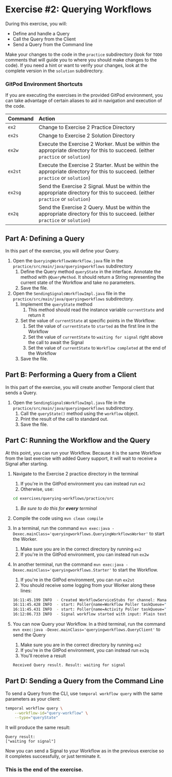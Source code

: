 # Exercise #2: Querying Workflows

During this exercise, you will:

- Define and handle a Query
- Call the Query from the Client
- Send a Query from the Command line

Make your changes to the code in the `practice` subdirectory (look for
`TODO` comments that will guide you to where you should make changes to
the code). If you need a hint or want to verify your changes, look at
the complete version in the `solution` subdirectory.

### GitPod Environment Shortcuts

If you are executing the exercises in the provided GitPod environment, you
can take advantage of certain aliases to aid in navigation and execution of
the code.

| Command | Action                                                                                                                          |
| :------ | :------------------------------------------------------------------------------------------------------------------------------ |
| `ex2`   | Change to Exercise 2 Practice Directory                                                                                         |
| `ex2s`  | Change to Exercise 2 Solution Directory                                                                                         |
| `ex2w`  | Execute the Exercise 2 Worker. Must be within the appropriate directory for this to succeed. (either `practice` or `solution`)  |
| `ex2st` | Execute the Exercise 2 Starter. Must be within the appropriate directory for this to succeed. (either `practice` or `solution`) |
| `ex2sg` | Send the Exercise 2 Signal. Must be within the appropriate directory for this to succeed. (either `practice` or `solution`)     |
| `ex2q`  | Send the Exercise 2 Query. Must be within the appropriate directory for this to succeed. (either `practice` or `solution`)      |

## Part A: Defining a Query

In this part of the exercise, you will define your Query.

1. Open the `QueryingWorkflowsWorkflow.java` file in the `practice/src/main/java/queryingworkflows` subdirectory
   1. Define the Query method `queryState` in the interface. Annotate the method with `@QueryMethod`. It should return a String representing the current state of the Workflow and take no parameters.
   1. Save the file.
1. Open the `SendingSignalsWorkflowImpl.java` file in the `practice/src/main/java/queryingworkflows` subdirectory.
   1. Implement the `queryState` method
      1. This method should read the instance variable `currentState` and return it
   1. Set the value of `currentState` at specific points in the Workflow:
      1. Set the value of `currentState` to `started` as the first line in the Workflow
      1. Set the value of `currentState` to `waiting for signal` right above the call to await the Signal
      1. Set the value of `currentState` to `Workflow completed` at the end of the Workflow
   1. Save the file.

## Part B: Performing a Query from a Client

In this part of the exercise, you will create another Temporal client that sends
a Query.

1. Open the `SendingSignalsWorkflowImpl.java` file in the `practice/src/main/java/queryingworkflows` subdirectory.
   1. Call the `queryState()` method using the `workflow` object.
   1. Print the result of the call to standard out.
   1. Save the file.

## Part C: Running the Workflow and the Query

At this point, you can run your Workflow. Because it is the same Workflow from the last exercise with added Query support, it will wait to receive a Signal after starting.

1. Navigate to the Exercise 2 practice directory in the terminal
   1. If you're in the GitPod environment you can instead run `ex2`
   1. Otherwise, use:
   ```bash
   cd exercises/querying-workflows/practice/src
   ```
   1. _Be sure to do this for **every** terminal_
1. Compile the code using `mvn clean compile`
1. In a terminal, run the command `mvn exec:java -Dexec.mainClass='queryingworkflows.QueryingWorkflowsWorker'` to start the Worker.
   1. Make sure you are in the correct directory by running `ex2`
   1. If you're in the GitPod environment, you can instead run `ex2w`
1. In another terminal, run the command `mvn exec:java -Dexec.mainClass='queryingworkflows.Starter'` to start the Workflow.

   1. If you're in the GitPod environment, you can run `ex2st`
   1. You should receive some logging from your Worker along these lines:

   ```bash
   16:11:45.199 INFO  - Created WorkflowServiceStubs for channel: ManagedChannelOrphanWrapper{delegate=ManagedChannelImpl{logId=1, target=127.0.0.1:7233}}
   16:11:45.428 INFO  - start: Poller{name=Workflow Poller taskQueue="signals", namespace="default", identity=12931@Masons-Laptop}
   16:11:45.431 INFO  - start: Poller{name=Activity Poller taskQueue="signals", namespace="default", identity=12931@Masons-Laptop}
   16:12:06.733 INFO  - Signal workflow started with input: Plain text input
   ```

1. You can now Query your Workflow. In a third terminal, run the command `mvn exec:java -Dexec.mainClass='queryingworkflows.QueryClient'` to send the Query
   1. Make sure you are in the correct directory by running `ex2`
   1. If you're in the GitPod environment, you can instead run `ex2q`
   1. You'll receive a result
   ```bash
   Received Query result. Result: waiting for signal
   ```

## Part D: Sending a Query from the Command Line

To send a Query from the CLI, use `temporal workflow query` with the same parameters as your client:

```bash
temporal workflow query \
    --workflow-id="query-workflow" \
    --type="queryState"
```

It will produce the same result:

```
Query result:
["waiting for signal"]
```

Now you can send a Signal to your Workflow as in the previous exercise so it completes successfully, or just terminate it.

### This is the end of the exercise.
